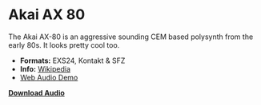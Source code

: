 
# Akai AX 80

The Akai AX-80 is an aggressive sounding CEM based polysynth from the early 80s. It looks pretty cool too.


-   **Formats:** EXS24, Kontakt & SFZ
-   **Info:** [Wikipedia](https://en.wikipedia.org/wiki/Akai_AX80)
- [Web Audio Demo](https://www.modularsamples.com/Demos/demos/ax80.html)

**[Download Audio](https://github.com/publicsamples/Akai-AX80/releases/tag/v1.0)**
